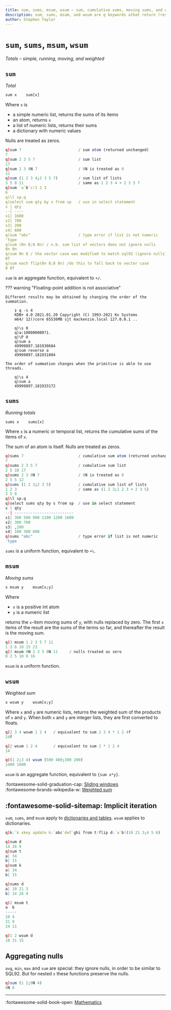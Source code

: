 ```yaml
---
title: sum, sums, msum, wsum – sum, cumulative sums, moving sums, and weighted sum of a list | Reference | kdb+ and q documentation
description: sum, sums, msum, and wsum are q keywords athat return (respectively) the sum, cumulative sums, moving sums, and weighted sum of their argument.
author: Stephen Taylor
---
```

# `sum`, `sums`, `msum`, `wsum`

_Totals – simple, running, moving, and weighted_




## `sum`

_Total_

```txt
sum x    sum[x]
```

Where `x` is

-   a simple numeric list, returns the sums of its items
-   an atom, returns `x`
-   a list of numeric lists, returns their sums
-   a dictionary with numeric values

Nulls are treated as zeros.

```q
q)sum 7                         / sum atom (returned unchanged)
7
q)sum 2 3 5 7                   / sum list
17
q)sum 2 3 0N 7                  / 0N is treated as 0
12
q)sum (1 2 3 4;2 3 5 7)         / sum list of lists
3 5 8 11                        / same as 1 2 3 4 + 2 3 5 7
q)sum `a`b`c!1 2 3
6
q)\l sp.q
q)select sum qty by s from sp   / use in select statement
s | qty
--| ----
s1| 1600
s2| 700
s3| 200
s4| 600
q)sum "abc"                     / type error if list is not numeric
'type
q)sum (0n 8;8 0n) / n.b. sum list of vectors does not ignore nulls
0n 0n
q)sum 0n 8 / the vector case was modified to match sql92 (ignore nulls)
8f
q)sum each flip(0n 8;8 0n) /do this to fall back to vector case
8 8f
```

`sum` is an aggregate function, equivalent to `+/`.

??? warning "Floating-point addition is not associative"

    Different results may be obtained by changing the order of the summation.

        ❯ q -s 4
        KDB+ 4.0 2021.01.20 Copyright (C) 1993-2021 Kx Systems
        m64/ 12()core 65536MB sjt mackenzie.local 127.0.0.1 ..

        q)\s 0
        q)a:100000000?1.
        q)\P 0
        q)sum a
        49999897.181930684
        q)sum reverse a
        49999897.181931004

    The order of summation changes when the primitive is able to use threads. 

        q)\s 4
        q)sum a
        49999897.181933172


## `sums`

_Running totals_

```txt
sums x    sums[x]
```

Where `x` is a numeric or temporal list, returns the cumulative sums of the items of `x`.

The sum of an atom is itself. Nulls are treated as zeros.

```q
q)sums 7                        / cumulative sum atom (returned unchanged)
7
q)sums 2 3 5 7                  / cumulative sum list
2 5 10 17
q)sums 2 3 0N 7                 / 0N is treated as 0
2 5 5 12
q)sums (1 2 3;2 3 5)            / cumulative sum list of lists
1 2 3                           / same as (1 2 3;1 2 3 + 2 3 5)
3 5 8
q)\l sp.q
q)select sums qty by s from sp  / use in select statement
s | qty
--| --------------------------
s1| 300 500 900 1100 1200 1600
s2| 300 700
s3| ,200
s4| 100 300 600
q)sums "abc"                    / type error if list is not numeric
'type
```

`sums` is a uniform function, equivalent to `+\`.



## `msum`

_Moving sums_

```txt
x msum y    msum[x;y]
```

Where

-  `x` is a positive int atom
-  `y` is a numeric list

returns the `x`-item moving sums of `y`, with nulls replaced by zero. The first `x` items of the result are the sums of the terms so far, and thereafter the result is the moving sum.

```q
q)3 msum 1 2 3 5 7 11
1 3 6 10 15 23
q)3 msum 0N 2 3 5 0N 11     / nulls treated as zero
0 2 5 10 8 16
```

`msum` is a uniform function.


## `wsum`

_Weighted sum_

```txt
x wsum y    wsum[x;y]
```

Where `x` and `y` are numeric lists, returns the weighted sum of the products of `x` and `y`. When both `x` and `y` are integer lists, they are first converted to floats. 

```q
q)2 3 4 wsum 1 2 4   / equivalent to sum 2 3 4 * 1 2 4f
24f

q)2 wsum 1 2 4       / equivalent to sum 2 * 1 2 4
14

q)(1 2;3 4) wsum (500 400;300 200)
1400 1600
```

`wsum` is an aggregate function, equivalent to `{sum x*y}`.

:fontawesome-solid-graduation-cap:
[Sliding windows](../kb/programming-idioms.md#how-do-i-apply-a-function-to-a-sequence-sliding-window)
<br>
:fontawesome-brands-wikipedia-w:
[Weighted sum](https://en.wikipedia.org/wiki/Weight_function "Wikipedia")


## :fontawesome-solid-sitemap: Implicit iteration

`sum`, `sums`, and `msum` apply to [dictionaries and tables](../basics/math.md#dictionaries-and-tables).
`wsum` applies to dictionaries.

```q
q)k:`k xkey update k:`abc`def`ghi from t:flip d:`a`b!(10 21 3;4 5 6)

q)sum d
14 26 9
q)sum t
a| 34
b| 15
q)sum k
a| 34
b| 15

q)sums d
a| 10 21 3
b| 14 26 9

q)2 msum t
a  b
-----
10 4
31 9
24 11

q)1 2 wsum d
18 31 15
```


## Aggregating nulls

`avg`, `min`, `max` and `sum` are special: they ignore nulls, in order to be similar to SQL92.
But for nested `x` these functions preserve the nulls.

```q
q)sum (1 2;0N 4)
0N 6
```

----
:fontawesome-solid-book-open:
[Mathematics](../basics/math.md)
